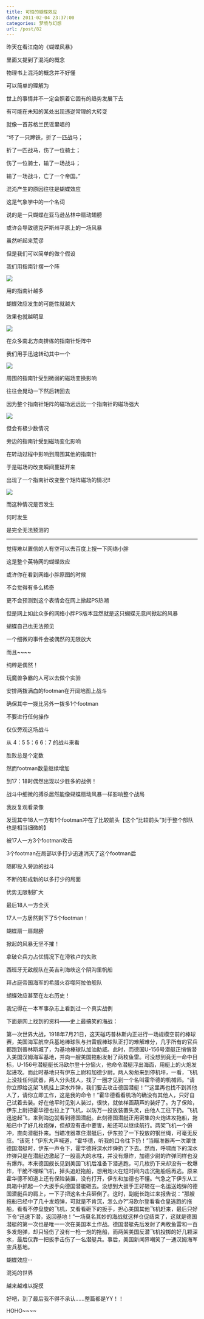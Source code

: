 ```yaml
---
title: 可怕的蝴蝶效应
date: 2011-02-04 23:37:00
categories: 梦境与幻想
url: /post/82
---
```


昨天在看江南的《蝴蝶风暴》

里面又提到了混沌的概念

物理书上混沌的概念并不好懂

可以简单的理解为

世上的事情并不一定会照着它固有的趋势发展下去

有可能在未知的某处出现违逆常理的大转变

就像一首苏格兰民谣里唱的

“坏了一只蹄铁，折了一匹战马；

折了一匹战马，伤了一位骑士；

伤了一位骑士，输了一场战斗；

输了一场战斗，亡了一个帝国。”

混沌产生的原因往往是蝴蝶效应

这是气象学中的一个名词

说的是一只蝴蝶在亚马逊丛林中扇动翅膀

或许会导致德克萨斯州平原上的一场风暴

虽然听起来荒谬

但是我们可以简单的做个假设

我们用指南针摆一个阵

![](https://storageapi.fleek.co/0a3a8890-e65e-47ce-93d7-0442b9209d38-bucket/blog/posts/2011-02/02-04/1.jpg)

用的指南针越多

蝴蝶效应发生的可能性就越大

效果也就越明显

![](https://storageapi.fleek.co/0a3a8890-e65e-47ce-93d7-0442b9209d38-bucket/blog/posts/2011-02/02-04/2.jpg)

在众多南北方向排练的指南针矩阵中

我们用手迅速转动其中一个

![](https://storageapi.fleek.co/0a3a8890-e65e-47ce-93d7-0442b9209d38-bucket/blog/posts/2011-02/02-04/3.jpg)

周围的指南针受到微弱的磁场变换影响

往往会晃动一下然后转回去

因为整个指南针矩阵的磁场远远比一个指南针的磁场强大

![](https://storageapi.fleek.co/0a3a8890-e65e-47ce-93d7-0442b9209d38-bucket/blog/posts/2011-02/02-04/4.jpg)

但会有极少数情况

旁边的指南针受到磁场变化影响

在转动过程中影响到周围其他的指南针

于是磁场的改变瞬间蔓延开来

出现了一个指南针改变整个矩阵磁场的情况!!

![](https://storageapi.fleek.co/0a3a8890-e65e-47ce-93d7-0442b9209d38-bucket/blog/posts/2011-02/02-04/5.jpg)

而这种情况是否发生

何时发生

是完全无法预测的

_______________________________________________________________

觉得难以置信的人有空可以去百度上搜一下网络小胖

这是整个英特网的蝴蝶效应

或许你在看到网络小胖原图的时候

不会觉得有多么稀奇

更不会预测到这个表情会在网上掀起PS热潮

但是网上如此众多的网络小胖PS版本显然就是这只蝴蝶无意间掀起的风暴

蝴蝶自己也无法预见

一个细微的事件会被偶然的无限放大

而且~~~~

纯粹是偶然！

玩魔兽争霸的人可以去做个实验

安排两拨满血的footman在开阔地图上战斗

确保其中一拨比另外一拨多1个footman

不要进行任何操作

仅仅旁观这场战斗

从 4：5   5：6   6：7   的战斗来看

胜败总是个定数

然而footman数量继续增加

到17：18时偶然出现以少胜多的战例！

战斗中细微的搏杀居然能像蝴蝶扇动风暴一样影响整个战局

我反复观看录像

发现其中18人一方有1个footman冲在了比较前头【这个“比较前头”对于整个部队也是相当细微的】

被17人一方3个footman攻击

3个footman在局部以多打少迅速消灭了这个footman后

随即投入旁边的战斗

不断的形成新的以多打少的局面

优势无限制扩大

最后18人一方全灭

17人一方居然剩下了5个footman！

蝴蝶扇一扇翅膀

掀起的风暴无坚不摧！

拿破仑兵力占优情况下在滑铁卢的失败

西班牙无敌舰队在英吉利海峡这个阴沟里帆船

拜占庭帝国海军的希腊火吞噬阿拉伯舰队

蝴蝶效应甚至在左右历史！

我记得在一本军事杂志上看到过一个真实战例

下面是网上找到的资料——史上最搞笑的海战：

第一次世界大战，1918年7月21日，这天碰巧普林斯内正进行一场规模空前的棒球赛，美国海军航空兵基地棒球队与扫雷舰棒球队正打的难解难分，几乎所有的官兵都跑到普林斯城了，为基地棒球队加油助威。此时，而德国U-156号潜艇正悄悄潜入美国汉姆海军基地，并向一艘美国拖船发射了两枚鱼雷。可没想到竟无一命中目标，U-156号潜艇艇长冯欧尔登十分恼火，他命令潜艇浮出海面，用艇上的火炮发起进攻。而此时基地只有伊东上尉和加德少尉。两人匆匆来到停机坪，一看，飞机上没挂任何武器，两人分头找人，找了一圈才见到一个名叫霍华德的机械师。“请你立即给这架飞机挂上深水炸弹，我们要去攻击德国潜艇！”“这里再也找不到其他人了，请你立即工作，这是我的命令！”霍华德看看机场的确没有其他人，只好自己试着去装。好在他平时见别人装过，很快，就依样画葫芦的装好了。为了保险，伊东上尉把霍华德也拉上了飞机，以防万一投放装置失灵，由他人工往下扔。飞机迅速起飞，来到海边就看到德国潜艇。此刻德国潜艇正用密集的火炮进攻拖船，拖船已中了好几枚炮弹，但却没有击中要害，船还可以继续航行。两架飞机一个俯冲，直向潜艇扑来。当瞄准器罩住潜艇后，伊东拉了一下投放的钢丝绳，可毫无反应。“该死！”伊东大声喊道，“霍华德，听我的口令往下扔！”当瞄准器再一次罩住德国潜艇时，伊东一声令下，霍华德将深水炸弹扔了下去。然而，呼啸而下的深水炸弹只是在潜艇边激起了一股高大的水柱，并没有爆炸，加德少尉的炸弹同样也没有爆炸。本来德国舰长见到美国飞机后准备下潜逃跑，可几枚扔下来却没有一枚爆炸，干脆不理睬飞机，掉头追赶拖船，想用炮火在短时间内击沉拖船后再逃。原来霍华德不知道上还有保险装置，没有打开，伊东和加德也不懂。气急之下伊东从工具箱中抓起一个大扳手向德国潜艇砸去。没想到大扳手正好砸在一名运送炮弹的德国潜艇兵的肩上，一下子把这名士兵砸倒了。这时，副艇长跑过来报告说：“那艘拖船已经中了几十发炮弹，可就是不肯沉，怎么办?”冯欧尔登看看仓皇逃跑的拖船，看看不停盘旋的飞机，又看看砸下的扳手，担心美国其他飞机赶来，最后只好下令“迅速下潜，返回基地！”一场莫名其妙的海战就这样仓促结束了，这就是德国潜艇的第一次也是唯一一次在美国本土作战。德国潜艇先后发射了两枚鱼雷和一百多发炮弹，却只轻伤了没有一枪一炮的拖船，而两架美国反潜飞机投掷的好几颗深水，最后仅靠一把扳手击伤了一名潜艇兵。事后，美国新闻界嘲笑了一通汉姆海军空兵基地。

蝴蝶效应···

混沌的世界

越来越难以捉摸

好吧，到了最后我不得不承认……整篇都是YY！！

HOHO~~~~